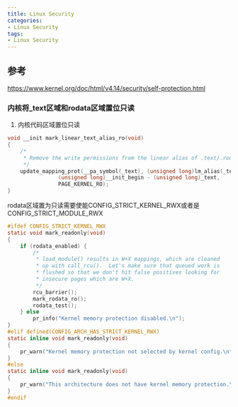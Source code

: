 ```yaml
---
title: Linux Security
categories: 
- Linux Security
tags:
- Linux Security
---
```


## 参考
https://www.kernel.org/doc/html/v4.14/security/self-protection.html

### 内核将_text区域和rodata区域置位只读
1. 内核代码区域置位只读
```c [arch/arm64/mm/mmu.c]
void __init mark_linear_text_alias_ro(void)
{
	/*
	 * Remove the write permissions from the linear alias of .text/.rodata
	 */
	update_mapping_prot(__pa_symbol(_text), (unsigned long)lm_alias(_text),
			    (unsigned long)__init_begin - (unsigned long)_text,
			    PAGE_KERNEL_RO);
}
```
rodata区域置为只读需要使能CONFIG_STRICT_KERNEL_RWX或者是CONFIG_STRICT_MODULE_RWX
```c
#ifdef CONFIG_STRICT_KERNEL_RWX
static void mark_readonly(void)
{
	if (rodata_enabled) {
		/*
		 * load_module() results in W+X mappings, which are cleaned
		 * up with call_rcu().  Let's make sure that queued work is
		 * flushed so that we don't hit false positives looking for
		 * insecure pages which are W+X.
		 */
		rcu_barrier();
		mark_rodata_ro();
		rodata_test();
	} else
		pr_info("Kernel memory protection disabled.\n");
}
#elif defined(CONFIG_ARCH_HAS_STRICT_KERNEL_RWX)
static inline void mark_readonly(void)
{
	pr_warn("Kernel memory protection not selected by kernel config.\n");
}
#else
static inline void mark_readonly(void)
{
	pr_warn("This architecture does not have kernel memory protection.\n");
}
#endif

```
